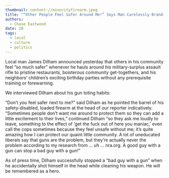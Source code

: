 ```yaml
---
thumbnail: content://minorityfirearm.jpeg
title: "“Other People Feel Safer Around Me!” Says Man Carelessly Brandishing Gun"
authors:
  - Chase Eastwood
date: 20
tags:
  - local
  - culture
  - politics
---
```


Local man James Dilham announced yesterday that others in his community feel “so much safer” whenever he hauls around his military-surplus assault rifle to pristine restaurants, boisterous community get-togethers, and his neighbors’ children’s exciting birthday parties without any prerequisite training or forewarning.

We interviewed Dilham about his gun toting habits:

“Don’t *you* feel safer next to me?” said Dilham as he pointed the barrel of his safety-disabled, loaded firearm at the head of our reporter indicatively. “Sometimes people don’t want me around to protect them so they can add a little excitement to their lives,” continued Dilham “so they ask me loudly to leave, something to the effect of ‘get the fuck out of here you maniac,’ even call the cops sometimes because they feel unsafe without me; it’s quite amazing how I can protect our quaint little community. A lot of uneducated liberals say that guns are the problem, but they’re actually never the problem according to my research from … uh … nra.org. A good guy with a gun can stop a bad guy with a gun!”

As of press time, Dilham successfully stopped a “bad guy with a gun” when he accidentally shot himself in the head while cleaning his weapon. He will be remembered as a hero.
